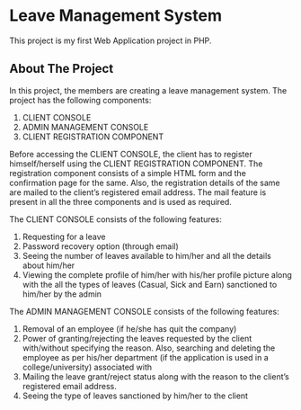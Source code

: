 # Leave Management System

This project is my first Web Application project in PHP. 

## About The Project

In this project, the members are creating a leave management system. The project has
the following components:

  1. CLIENT CONSOLE
  2. ADMIN MANAGEMENT CONSOLE
  3. CLIENT REGISTRATION COMPONENT
  
Before accessing the CLIENT CONSOLE, the client has to register himself/herself using
the CLIENT REGISTRATION COMPONENT. The registration component consists of a
simple HTML form and the confirmation page for the same. Also, the registration details
of the same are mailed to the client’s registered email address. The mail feature is
present in all the three components and is used as required.

The CLIENT CONSOLE consists of the following features:

  1. Requesting for a leave
  2. Password recovery option (through email)
  3. Seeing the number of leaves available to him/her and all the details about
  him/her
  4. Viewing the complete profile of him/her with his/her profile picture along with
  the all the types of leaves (Casual, Sick and Earn) sanctioned to him/her by the
  admin
  
The ADMIN MANAGEMENT CONSOLE consists of the following features:

  1. Removal of an employee (if he/she has quit the company)
  2. Power of granting/rejecting the leaves requested by the client with/without
  specifying the reason. Also, searching and deleting the employee as per his/her
  department (if the application is used in a college/university) associated with
  3. Mailing the leave grant/reject status along with the reason to the client’s
  registered email address.
  4. Seeing the type of leaves sanctioned by him/her to the client
